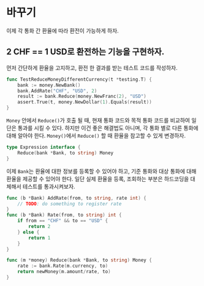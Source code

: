 # 바꾸기

이제 각 통화 간 환율에 따라 환전이 가능하게 하자.

## 2 CHF == 1 USD로 환전하는 기능을 구현하자.

먼저 간단하게 환율을 고지하고, 환전 한 결과를 받는 테스트 코드를 작성하자.

```go
func TestReduceMoneyDifferentCurrency(t *testing.T) {
	bank := money.NewBank()
	bank.AddRate("CHF", "USD", 2)
	result := bank.Reduce(money.NewFranc(2), "USD")
	assert.True(t, money.NewDollar(1).Equals(result))
}
```

`Money` 안에서 `Reduce()`가 호출 될 때, 현재 통화 코드와 목적 통화 코드를 비교하여 일단은 통과를 시킬 수 있다.
하지만 이건 좋은 해결법도 아니며, 각 통화 별로 다른 통화에 대해 알아야 한다. `Money()`에서 `Reduce()` 할 때 환율을 참고할 수 있게 변경하자.

```go
type Expression interface {
	Reduce(bank *Bank, to string) Money
}
```

이제 `Bank`는 환율에 대한 정보를 등록할 수 있어야 하고, 기준 통화와 대상 통화에 대해 환율을 제공할 수 있어야 한다.
일단 실제 환율을 등록, 조회하는 부분은 하드코딩을 대체해서 테스트를 통과시켜보자.

```go
func (b *Bank) AddRate(from, to string, rate int) {
	// TODO: do something to register rate
}
func (b *Bank) Rate(from, to string) int {
	if from == "CHF" && to == "USD" {
		return 2
	} else {
		return 1
	}
}

func (m *money) Reduce(bank *Bank, to string) Money {
    rate := bank.Rate(m.currency, to)
    return newMoney(m.amount/rate, to)
}
```